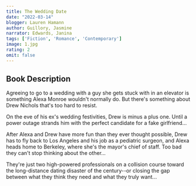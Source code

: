 ```yaml
---
title: The Wedding Date
date: "2022-03-14"
blogger: Lauren Hamann
author: Guillory, Jasmine
narrator: Edwards, Janina
tags: ['Fiction', 'Romance', 'Contemporary']
image: 1.jpg
rating: 2
omit: false
---
```



## Book Description

Agreeing to go to a wedding with a guy she gets stuck with in an elevator is something Alexa Monroe wouldn't normally do. But there's something about Drew Nichols that's too hard to resist.

On the eve of his ex's wedding festivities, Drew is minus a plus one. Until a power outage strands him with the perfect candidate for a fake girlfriend...

After Alexa and Drew have more fun than they ever thought possible, Drew has to fly back to Los Angeles and his job as a pediatric surgeon, and Alexa heads home to Berkeley, where she's the mayor's chief of staff. Too bad they can't stop thinking about the other...

They're just two high-powered professionals on a collision course toward the long-distance dating disaster of the century--or closing the gap between what they think they need and what they truly want...
